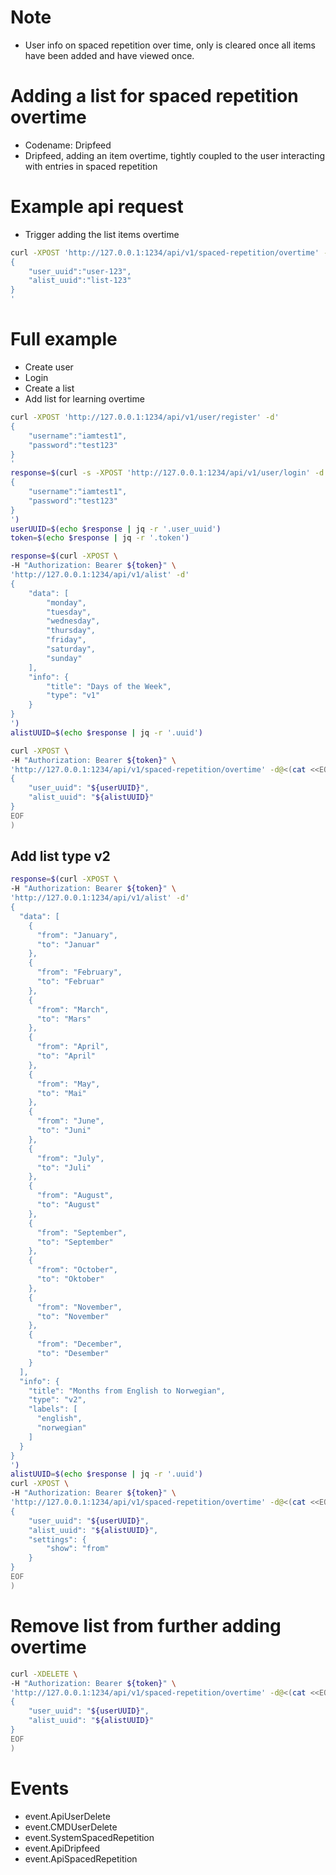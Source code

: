 # Note
- User info on spaced repetition over time, only is cleared once all items have been added and have viewed once.

# Adding a list for spaced repetition overtime
- Codename: Dripfeed
- Dripfeed, adding an item overtime, tightly coupled to the user interacting with entries in spaced repetition

# Example api request
- Trigger adding the list items overtime

```sh
curl -XPOST 'http://127.0.0.1:1234/api/v1/spaced-repetition/overtime' -d'
{
    "user_uuid":"user-123",
    "alist_uuid":"list-123"
}
'
```

# Full example
- Create user
- Login
- Create a list
- Add list for learning overtime

```sh
curl -XPOST 'http://127.0.0.1:1234/api/v1/user/register' -d'
{
    "username":"iamtest1",
    "password":"test123"
}
'
response=$(curl -s -XPOST 'http://127.0.0.1:1234/api/v1/user/login' -d'
{
    "username":"iamtest1",
    "password":"test123"
}
')
userUUID=$(echo $response | jq -r '.user_uuid')
token=$(echo $response | jq -r '.token')

response=$(curl -XPOST \
-H "Authorization: Bearer ${token}" \
'http://127.0.0.1:1234/api/v1/alist' -d'
{
    "data": [
        "monday",
        "tuesday",
        "wednesday",
        "thursday",
        "friday",
        "saturday",
        "sunday"
    ],
    "info": {
        "title": "Days of the Week",
        "type": "v1"
    }
}
')
alistUUID=$(echo $response | jq -r '.uuid')

curl -XPOST \
-H "Authorization: Bearer ${token}" \
'http://127.0.0.1:1234/api/v1/spaced-repetition/overtime' -d@<(cat <<EOF
{
    "user_uuid": "${userUUID}",
    "alist_uuid": "${alistUUID}"
}
EOF
)
```

## Add list type v2

```sh
response=$(curl -XPOST \
-H "Authorization: Bearer ${token}" \
'http://127.0.0.1:1234/api/v1/alist' -d'
{
  "data": [
    {
      "from": "January",
      "to": "Januar"
    },
    {
      "from": "February",
      "to": "Februar"
    },
    {
      "from": "March",
      "to": "Mars"
    },
    {
      "from": "April",
      "to": "April"
    },
    {
      "from": "May",
      "to": "Mai"
    },
    {
      "from": "June",
      "to": "Juni"
    },
    {
      "from": "July",
      "to": "Juli"
    },
    {
      "from": "August",
      "to": "August"
    },
    {
      "from": "September",
      "to": "September"
    },
    {
      "from": "October",
      "to": "Oktober"
    },
    {
      "from": "November",
      "to": "November"
    },
    {
      "from": "December",
      "to": "Desember"
    }
  ],
  "info": {
    "title": "Months from English to Norwegian",
    "type": "v2",
    "labels": [
      "english",
      "norwegian"
    ]
  }
}
')
alistUUID=$(echo $response | jq -r '.uuid')
curl -XPOST \
-H "Authorization: Bearer ${token}" \
'http://127.0.0.1:1234/api/v1/spaced-repetition/overtime' -d@<(cat <<EOF
{
    "user_uuid": "${userUUID}",
    "alist_uuid": "${alistUUID}",
    "settings": {
        "show": "from"
    }
}
EOF
)
```

# Remove list from further adding overtime

```sh
curl -XDELETE \
-H "Authorization: Bearer ${token}" \
'http://127.0.0.1:1234/api/v1/spaced-repetition/overtime' -d@<(cat <<EOF
{
    "user_uuid": "${userUUID}",
    "alist_uuid": "${alistUUID}"
}
EOF
)
```

# Events
- event.ApiUserDelete
- event.CMDUserDelete
- event.SystemSpacedRepetition
- event.ApiDripfeed
- event.ApiSpacedRepetition
